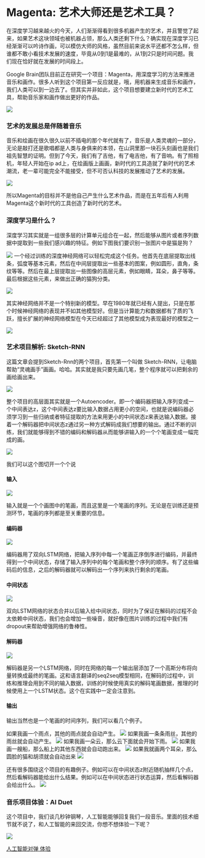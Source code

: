 # Magenta: 艺术大师还是艺术工具？

在深度学习越来越火的今天，人们渐渐得看到很多机器产生的艺术，并且警觉了起来，如果艺术这块领域也被机器占领，那么人类还剩下什么？确实现在深度学习已经渐渐可以吟诗作画，可以模仿大师的风格，虽然目前来说水平还都不怎么样，但谁都不敢小看技术发展的速度，毕竟从0到1是最难的，从1到2只是时间问题。我们现在恰好就在发展的时间段上。

Google Brain团队目前正在研究一个项目：Magenta，用深度学习的方法来推进音乐和画作。很多人听到这个项目第一反应就是，哦，用机器来生成音乐和画作，我们人类可以到一边去了。但其实并非如此，这个项目想要建立新时代的艺术工具，帮助音乐家和画作做出更好的作品。

![](together.png)

### 艺术的发展总是伴随着音乐

音乐和绘画在很久很久以前不插电的那个年代就有了，音乐是人类灵魂的一部分，无论是敲打还是歌唱都是人类与身俱来的本领，在山洞里那一块石头刻画也是我们祖先智慧的证明。但到了今天，我们有了吉他，有了电吉他，有了音响。有了照相机，年轻人开始在ip ad上，在绘画版上画画，新时代的工具造就了新时代的艺术潮流，老一辈可能完全不能接受，但不可否认科技的发展推动了艺术的发展。

![](oldandnew.png)

所以Magenta的目标并不是他自己产生什么艺术作品，而是在五年后有人利用Magenta这个新时代的工具创造了新时代的艺术。

### 深度学习是什么？
深度学习其实就是一组很多层的计算单元组合在一起，然后能够从图片或者序列数据中提取到一些我们感兴趣的特征。例如下图我们要识别一张图片中是猫是狗？

![](cnn1.png)
一个经过训练的深度神经网络可以轻松完成这个任务。他首先在底层提取出线条，弧度等基本元素，然后在中间层提取出一些基本的图案，例如圆形，直角，条纹等等。然后在最上层提取出一些图像的高层元素，例如眼睛，耳朵，鼻子等等。最后根据这些元素，来做出正确的猫狗分类。

![](cnn2.png)

其实神经网络并不是一个特别新的模型。早在1980年就已经有人提出，只是在那个时候神经网络的表现并不如其他模型好。但是当计算能力和数据都有了质的飞跃，擅长扩展的神经网络模型在今天已经超过了其他模型成为表现最好的模型之一

![](deepwindow.png)

### 艺术项目解析: Sketch-RNN
这篇文章会提到Sketch-Rnn的两个项目，首先第一个叫做 Sketch-RNN，让电脑帮助“灵魂画手”画画。哈哈。其实就是我只要先画几笔，整个程序就可以把剩余的画给画出来。

![](sketch-RNN.png)

整个项目的高层面其实就是一个Autoencoder。即一个编码器把输入序列变成一个中间表达z，这个中间表达z要比输入数据占用更小的空间，也就是说编码器必须学习到一些归纳或者特征提取的方法来用更小的中间状态z来表达输入数据。接着一个解码器把中间状态z通过另一种方式解码成我们想要的输出。通过不断的训练，我们就能够得到不错的编码和解码器从而能够讲输入的一个个笔画变成一幅完成的画。

![](autoencoders.png)

我们可以这个图切开一个个说

#### 输入
![](input.png)

输入就是一个个画图中的笔画，而且这里是一个笔画的序列。无论是在训练还是预测环节，笔画的序列都是至关重要的信息。

#### 编码器
![](encoder.png)

编码器用了双向LSTM网络，把输入序列中每一个笔画正序倒序进行编码，并最终得到一个中间状态，存储了输入序列中的每个笔画和整个序列的顺序。有了这些编码后的信息，之后的解码器就可以解码出一个序列来执行剩余的笔画。

#### 中间状态
![](interstate.png)

双向LSTM网络的状态合并以后输入给中间状态，同时为了保证在解码的过程不会太依赖中间状态，我们也会增加一些噪音，就好像在图片训练的过程中我们有dropout来帮助增强网络的鲁棒性。

#### 解码器
![](decoder.png)

解码器是另一个LSTM网络，同时在网络的每一个输出层添加了一个高斯分布将向量转换成最终的笔画。这和语言翻译的seq2seq模型相同，在解码的过程中，训练和推理会用到不同的输入数据，训练的时候使用真实的解码笔画数据，推理的时候使用上一个LSTM状态。这个在实践中一定会注意到。

#### 输出
输出当然也是一个笔画的时间序列，我们可以看几个例子。

如果我画一个雨点，其他的雨点就会自动产生。
![](demo2.png)
如果我画一条条雨丝，其他的雨丝就会自动产生。
![](demo4.png)
如果我画一朵云，那么云下面就会开始下雨。
![](demo6.png)
如果我画一艘船，那么船上的其他东西就会自动跑出来。
![](demo8.png)
如果我就画两个耳朵，那么圆脸的猫和胡须就会自动出来
![](demo10.png)

还有很多围绕这个项目的有趣例子。例如可以在中间状态z附近随机抽样几个点，然后看解码器能给出什么结果。例如可以在中间状态进行状态运算，然后看解码器会给出什么。
![](vector.png)

### 音乐项目体验：AI Duet

这个项目中，我们谈几秒钟钢琴，人工智能能够回复我们一段音乐。里面的技术细节就不说了，和人工智能的来回交流，你想不想体验一下呢？

![](duet.png)

[人工智能对弹 体验](https://aiexperiments.withgoogle.com/ai-duet/view/)


